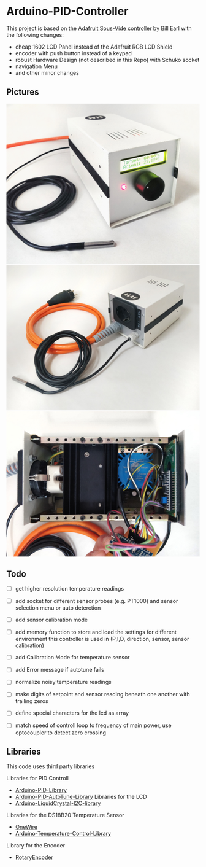 Arduino-PID-Controller
============
This project is based on the [Adafruit Sous-Vide controller](https://github.com/adafruit/Sous_Viduino) by Bill Earl with the following changes:

* cheap 1602 LCD Panel instead of the Adafruit RGB LCD Shield
* encoder with push button instead of a keypad
* robust Hardware Design (not described in this Repo) with Schuko socket
* navigation Menu
* and other minor changes

## Pictures

![Front](/photos/front.jpg)
![Back](/photos/back.jpg)
![Electronics](/photos/electronic.jpg)

## Todo
- [ ] get higher resolution temperature readings
- [ ] add socket for different sensor probes (e.g. PT1000) and sensor selection menu or auto deterction
- [ ] add sensor calibration mode
- [ ] add memory function to store and load the settings for different environment this controller is used in (P,I,D, direction, sensor, sensor calibration)
- [ ] add Calibration Mode for temperature sensor
- [ ] add Error message if autotune fails
- [ ] normalize noisy temperature readings
- [ ] make digits of setpoint and sensor reading beneath one another with trailing zeros
- [ ] define special characters for the lcd as array
- [ ] match speed of controll loop to frequency of main power, use optocoupler to detect zero crossing


## Libraries

This code uses third party libraries 

Libraries for PID Controll
* [Arduino-PID-Library](https://github.com/br3ttb/Arduino-PID-Library)
* [Arduino-PID-AutoTune-Library](https://github.com/br3ttb/Arduino-PID-AutoTune-Library)
Libraries for the LCD
* [Arduino-LiquidCrystal-I2C-library](https://github.com/fdebrabander/Arduino-LiquidCrystal-I2C-library)

Libraries for the DS18B20 Temperature Sensor
* [OneWire](https://github.com/PaulStoffregen/OneWire)
* [Arduino-Temperature-Control-Library](
https://github.com/milesburton/Arduino-Temperature-Control-Library)

Library for the Encoder
* [RotaryEncoder](https://github.com/mathertel/RotaryEncoder)
